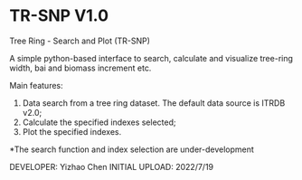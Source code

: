 # TR-SNP V1.0

Tree Ring - Search and Plot (TR-SNP)

A simple python-based interface to search, calculate and visualize tree-ring width, bai and biomass increment etc.

Main features:
1. Data search from a tree ring dataset. The default data source is ITRDB v2.0;
2. Calculate the specified indexes selected;
3. Plot the specified indexes.

*The search function and index selection are under-development


DEVELOPER: Yizhao Chen
INITIAL UPLOAD: 2022/7/19
